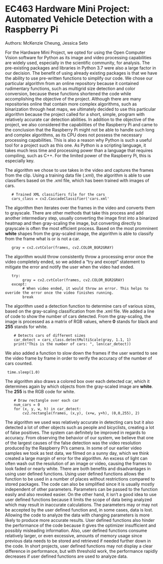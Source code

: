 # EC463 Hardware Mini Project: Automated Vehicle Detection with a Raspberry Pi

Authors: McKenzie Cheung, Jessica Seto

   For the Hardware Mini Project, we opted for using the Open Computer Vision software for Python as its image and video processing capabilities are widely used, especially in the scientific community, for analysis. The pre-existing packages and libraries in Python 3.7 were also a large factor in our decision. The benefit of using already existing packages is that we have the ability to use pre-written functions to simplify our code. We chose our particular algorithm from an online repository because it contained rudimentary functions, such as multigrid size detection and color conversion, because these functions shortened the code while accomplishing the objective of the project. Although there are many repositories online that contain more complex algorithms, such as binarization through heat maps, we ultimately decided to use this particular algorithm because the project called for a short, simple, program with relatively accurate car detection abilities. In addition to the objective of the project, we also considered the capabilities of the Raspberry Pi and came to the conclusion that the Raspberry Pi might not be able to handle such long and complex algorithms, as its CPU does not possess the necessary processing capabilities. This is also a reason why Python is such a useful tool for a project such as this one. As Python is a scripting language, it takes much less time and processing power than a language that requires compiling, such as C++. For the limited power of the Raspberry Pi, this is especially key.
  
The algorithm we chose to use takes in the video and captures the frames from the clip. Using a training data file (.xml), the algorithm is able to use classifiers based on the .xml file, which has been trained with images of cars. 

```
   # Trained XML classifiers file for the cars     
   cars_class = cv2.CascadeClassifier('cars.xml'
```  

The algorithm then iterates over the frames in the video and converts them to grayscale. There are other methods that take this process and add another intermediary step, usually converting the image first into a binarized heatmap and then gray-scaling the image, but converting directly to grayscale is often the most efficient process. Based on the most promninent **white** shapes from the gray-scaled image, the algorithm is able to classify from the frame what is or is not a car.

```
   gray = cv2.cvtColor(frames, cv2.COLOR_BGR2GRAY)
```  

The algorithm would throw consistently throw a processing error once the video completely ended, so we added a “try and except” statement to mitigate the error and notify the user when the video had ended. 

``` 
   try: 
        gray = cv2.cvtColor(frames, cv2.COLOR_BGR2GRAY)       
   except: 
        # When video ended, it would throw an error. This helps to overide the error once the video finishes running.         
        break
```
        
The algorithm used a detection function to determine cars of various sizes, based on the gray-scaling classification from the .xml file. We added a line of code to show the number of cars detected. From the gray-scaling, the image is processed as a matrix of RGB values, where **0** stands for black and **255** stands for white.

``` 
    # Detects cars of different sizes    
    car_detect = cars_class.detectMultiScale(gray, 1.1, 1)     
    print("This is the number of cars: ", len(car_detect))
```    

We also added a function to slow down the frames if the user wanted to see the video frame by frame in order to verify the accuracy of the number of cars counted.

```# Slows down the frames for better detection - Can be commented out if needed for faster processing  
 time.sleep(1.0)
```  
 
 The algorithm also draws a colored box over each detected car, which it determines again by which objects from the gray-scaled image are **white**. The **255** is the RGB code for white.
 
```
    # Draw rectangle over each car    
    num_cars = 0  
    for (x, y, w, h) in car_detect:  
        cv2.rectangle(frames, (x,y), (x+w, y+h), (0,0,255), 2)
```    
  The algorithm we used was relatively accurate in detecting cars but it also detected a lot of other objects such as people and bicyclists, creating a lot of false positives. The system can definitely be improved in regards to accuracy. From observing the behavior of our system, we believe that one of the largest causes of the false detection was the video resolution produced by the Raspberry Pi’s camera. In some of our earlier video samples we took as test data, we filmed on a sunny day, which we think created a large margin of error for the algorithm. An excess of light can often wash out the resolution of an image or video, causing the frames to look faded or nearly white. 
	There are both benefits and disadvantages in using user defined functions. Using user defined functions allows the function to be used in a number of places without restrictions compared to stored packages. The code can also be simplified since it is usually mostly independent of other parameters. Parameters can be passed to the function easily and also revoked easier. On the other hand, it isn’t a good idea to use user defined functions because it limits the scope of data being analyzed which may result in inaccurate calculations. The parameters may or may not be accepted by the user defined function and, in some cases, data is lost. Allowing the code to analyze the data  with changing parameters is more likely to produce more accurate results. User defined functions also hinder the performance of the code because it gives the optimizer insufficient and possibly misleading information. Also, user defined functions consume relatively larger, or even excessive, amounts of memory usage since previous data needs to be stored and retrieved if needed further down in the code. In short projects, user defined functions may not display a clear difference in performance, but with threshold work, the performance rapidly decreases if user defined functions are used to analyze data. 
